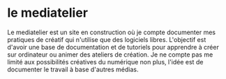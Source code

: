 # le mediatelier

Le mediatelier est un site en construction où je compte documenter mes pratiques de créatif qui n'utilise que des logiciels libres. L'objectif est d'avoir une base de documentation et de tutoriels pour apprendre à créer sur ordinateur ou animer des ateliers de création.
Je ne compte pas me limité aux possibilités créatives du numérique non plus, l'idée est de documenter le travail à base d'autres médias.
